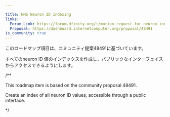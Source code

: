 ```yaml
---

title: NNS Neuron ID Indexing
links:
  Forum Link: https://forum.dfinity.org/t/motion-request-for-neuron-indexing/11183
  Proposal: https://dashboard.internetcomputer.org/proposal/48491
is_community: true
---
```

このロードマップ項目は、コミュニティ提案48491に基づいています。

すべてのneuron ID 値のインデックスを作成し、パブリックなインターフェイスからアクセスできるようにします。

/**

This roadmap item is based on the community proposal 48491.

Create an index of all neuron ID values, accessible through a public interface. 

*/